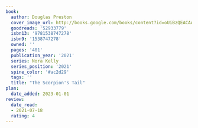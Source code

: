 ```yaml
---
book:
  author: Douglas Preston
  cover_image_url: http://books.google.com/books/content?id=oUiBzQEACAAJ&printsec=frontcover&img=1&zoom=1&source=gbs_api
  goodreads: '52933779'
  isbn13: '9781538747278'
  isbn9: '1538747278'
  owned: ''
  pages: '401'
  publication_year: '2021'
  series: Nora Kelly
  series_position: '2021'
  spine_color: '#ac2d29'
  tags: ''
  title: "The Scorpion's Tail"
plan:
  date_added: 2023-01-01
review:
  date_read:
  - 2021-07-18
  rating: 4
---
```

